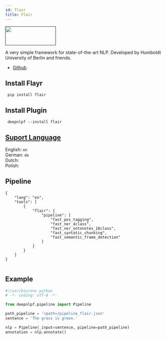 ```yaml
---
id: flair
title: Flair
---
```


<a href="" target="_blank">
    <img src="https://raw.githubusercontent.com/flairNLP/flair/master/resources/docs/flair_logo_2020.png" data-canonical-src="" width="160" height="60" />
</a>

A very simple framework for state-of-the-art NLP. Developed by Humboldt University of Berlin and friends.

- [Github](https://github.com/flairNLP/flair)

## Install Flayr
<!--DOCUSAURUS_CODE_TABS-->

<!--Shell--> 

     pip install flair

<!--END_DOCUSAURUS_CODE_TABS-->

## Install Plugin
<!--DOCUSAURUS_CODE_TABS-->

<!--Shell--> 

     deepnlpf --install flair

<!--END_DOCUSAURUS_CODE_TABS-->

## [Suport Language](https://github.com/flairNLP/flair#comparison-with-state-of-the-art)

English: ```en``` <br/>
German: ```de``` <br/>
Dutch: ``` ``` <br/>
Polish: ``` ``` <br/>

## Pipeline
<!--DOCUSAURUS_CODE_TABS-->

<!--Json--> 
```
{
    "lang": "en",
    "tools": [
        {
            "flair": {
                "pipeline": [
                    "fast_pos_tagging",
                    "fast_ner_4class",
                    "fast_ner_ontonotes_18class",
                    "fast_syntatic_chunking",
                    "fast_semantic_frame_detection"
                ]
            }
        }
    ]
}
```

<!--yaml-->
```yaml
```

<!--END_DOCUSAURUS_CODE_TABS-->

## Example
<!--DOCUSAURUS_CODE_TABS-->

<!--Python--> 
```python
#!/usr/bin/env python
# -*- coding: utf-8 -*-

from deepnlpf.pipeline import Pipeline

path_pipeline = '<path>/pipeline_flair.json'
sentence = 'The grass is green.'

nlp = Pipeline(_input=sentence, pipeline=path_pipeline)
annotation = nlp.annotate()
```

<!--Output JSON-->
```json
```

<!--Output XML-->
```xml
```

<!--END_DOCUSAURUS_CODE_TABS-->